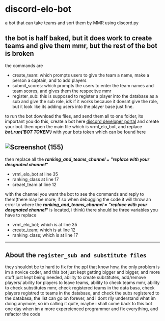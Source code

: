 # discord-elo-bot
a bot that can take teams and sort them by MMR using discord.py

## the bot is **half baked**, but it does work to create teams and give them mmr, but the rest of the bot is broken

the commands are
- create_team: which prompts users to give the team a name, make a person a captain, and to add players 
- submit_scores: which prompts the users to enter the team names and team scores, and gives them the respecitve mmr 
- register_sub: this is supposed to register a player into the database as a sub and give the sub role, idk if it works because it doesnt give the role, but it look like its adding users into the player base just fine.

to run the bot download the files, and send them all to one folder, its important you do this, create a bot here [discord developer portal](https://discord.com/developers/applications/) and create your bot.
then open the main file which is vrml_elo_bot, and replace 
***bot.run('BOT TOKEN')***
with your bots token which can be found here

![Screenshot (155)](https://github.com/positive-vibezz1/discord-elo-bot/assets/134086715/7f3720f1-8c0a-4c05-871c-93de17ffae0f)
---

then replace all the ***ranking_and_teams_channel = "replace with your desgnated channel"***
- vrml_elo_bot at line 35
- ranking_class at line 17
- creaet_team at line 12

with the channel you want the bot to see the commands and reply to them(there may be more; if so when debugging the code it will throw an error to where the ***ranking_and_teams_channel = "replace with your desgnated channel"*** is located, i think)
there should be three variables you have to replace

- vrml_elo_bot; which is at line 35 
- create_team; which is at line 12 
- ranking_class; which is at line 17 

---
## About the `register_sub and substitute files` 
they shouldnt be to hard to fix for the ppl that know how, the only problem is im a novice coder, and this bot just kept getting bigger and bigger, and more stuff just kept being needed, ability to create substitutes, add/remove players/ ability for players to leave teams, ability to check teams mmr, ability to check substitutes mmr, check registered teams in the data basa, check players registred to teams in the database, and check the subs registered to the databasa, the list can go on forever, and i dont rlly understand what im doing anymore, so im calling it quite, maybe i shall come back to this bot one day when im a more expereienced programmer and fix everything, and refactor the code
